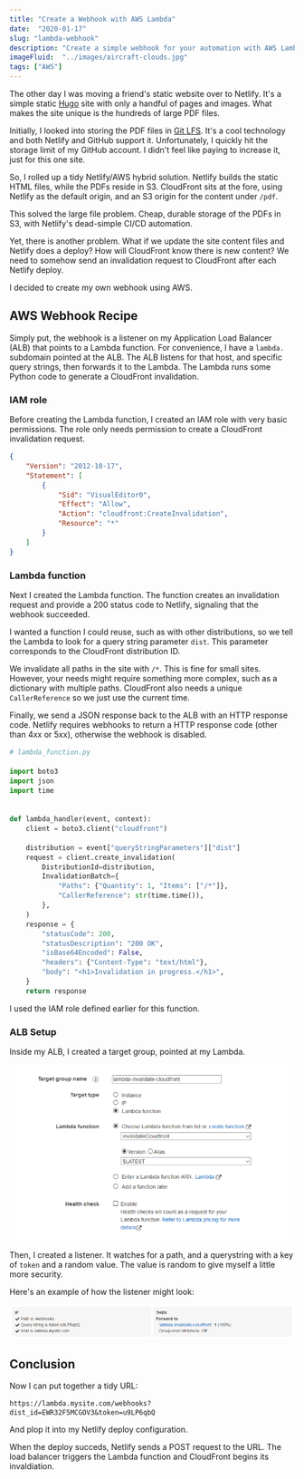 ```yaml
---
title: "Create a Webhook with AWS Lambda"
date:  "2020-01-17"
slug: "lambda-webhook"
description: "Create a simple webhook for your automation with AWS Lambda and Python."
imageFluid:  "../images/aircraft-clouds.jpg"
tags: ["AWS"]
---
```


The other day I was moving a friend's static website over to Netlify. It's a simple static [Hugo](https://gohugo.io) site with only a handful of pages and images. What makes the site unique is the hundreds of large PDF files.

Initially, I looked into storing the PDF files in [Git LFS](https://git-lfs.github.com/). It's a cool technology and both Netlify and GitHub support it. Unfortunately, I quickly hit the storage limit of my GitHub account. I didn't feel like paying to increase it, just for this one site.

So, I rolled up a tidy Netlify/AWS hybrid solution. Netlify builds the static HTML files, while the PDFs reside in S3. CloudFront sits at the fore, using Netlify as the default origin, and an S3 origin for the content under `/pdf`.

This solved the large file problem. Cheap, durable storage of the PDFs in S3, with Netlify's dead-simple CI/CD automation.

Yet, there is another problem. What if we update the site content files and Netlify does a deploy? How will CloudFront know there is new content? We need to somehow send an invalidation request to CloudFront after each Netlify deploy.

I decided to create my own webhook using AWS.

## AWS Webhook Recipe

Simply put, the webhook is a listener on my Application Load Balancer (ALB) that points to a Lambda function. For convenience, I have a `lambda.` subdomain pointed at the ALB. The ALB listens for that host, and specific query strings, then forwards it to the Lambda. The Lambda runs some Python code to generate a CloudFront invalidation.

### IAM role

Before creating the Lambda function, I created an IAM role with very basic permissions. The role only needs permission to create a CloudFront invalidation request.

```json
{
    "Version": "2012-10-17",
    "Statement": [
        {
            "Sid": "VisualEditor0",
            "Effect": "Allow",
            "Action": "cloudfront:CreateInvalidation",
            "Resource": "*"
        }
    ]
}
```

### Lambda function

Next I created the Lambda function. The function creates an invalidation request and provide a 200 status code to Netlify, signaling that the webhook succeeded.

I wanted a function I could reuse, such as with other distributions, so we tell the Lambda to look for a query string parameter `dist`. This parameter  corresponds to the CloudFront distribution ID.

We invalidate all paths in the site with `/*`. This is fine for small sites. However, your needs might require something more complex, such as a dictionary with multiple paths. CloudFront also needs a unique `CallerReference` so we just use the current time.

Finally, we send a JSON response back to the ALB with an HTTP response code. Netlify requires webhooks to return a HTTP response code (other than 4xx or 5xx), otherwise the webhook is disabled.

```python
# lambda_function.py

import boto3
import json
import time


def lambda_handler(event, context):
    client = boto3.client("cloudfront")

    distribution = event["queryStringParameters"]["dist"]
    request = client.create_invalidation(
        DistributionId=distribution,
        InvalidationBatch={
            "Paths": {"Quantity": 1, "Items": ["/*"]},
            "CallerReference": str(time.time()),
        },
    )
    response = {
        "statusCode": 200,
        "statusDescription": "200 OK",
        "isBase64Encoded": False,
        "headers": {"Content-Type": "text/html"},
        "body": "<h1>Invalidation in progress.</h1>",
    }
    return response

```

I used the IAM role defined earlier for this function.

### ALB Setup

Inside my ALB, I created a target group, pointed at my Lambda.

![ALB Target Group](../images/alb-example-0.png)

Then, I created a listener. It watches for a path, and a querystring with a key of `token` and a random value. The value is random to give myself a little more security.

Here's an example of how the listener might look:

![ALB Rule](../images/alb-example-1.png)

## Conclusion

Now I can put together a tidy URL:

```text
https://lambda.mysite.com/webhooks?dist_id=EWR32F5MCGOV3&token=u9LP6qbQ
```

And plop it into my Netlify deploy configuration.

When the deploy succeds, Netlify sends a POST request to the URL. The load balancer triggers the Lambda function and CloudFront begins its invaldiation.
